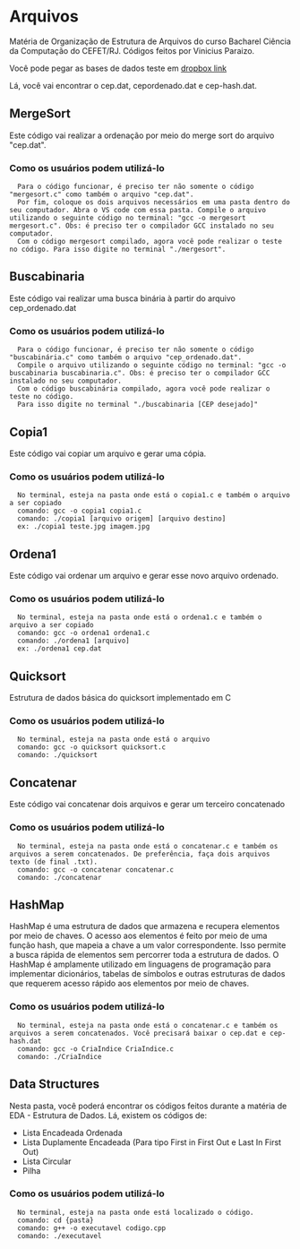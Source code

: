 # Arquivos
Matéria de Organização de Estrutura de Arquivos do curso Bacharel Ciência da Computação do CEFET/RJ. Códigos feitos por Vinicius Paraizo. 

Você pode pegar as bases de dados teste em [dropbox link](https://www.dropbox.com/sh/8i46wy3q0rmasu7/AADIUy2iVsoWWwcbnxbPGrzya?dl=0)

Lá, você vai encontrar o cep.dat, cepordenado.dat e cep-hash.dat.

## MergeSort

Este código vai realizar a ordenação por meio do merge sort do arquivo "cep.dat".

### Como os usuários podem utilizá-lo
      Para o código funcionar, é preciso ter não somente o código "mergesort.c" como também o arquivo "cep.dat".
      Por fim, coloque os dois arquivos necessários em uma pasta dentro do seu computador. Abra o VS code com essa pasta. Compile o arquivo utilizando o seguinte código no terminal: "gcc -o mergesort mergesort.c". Obs: é preciso ter o compilador GCC instalado no seu computador.
      Com o código mergesort compilado, agora você pode realizar o teste no código. Para isso digite no terminal "./mergesort".


## Buscabinaria

Este código vai realizar uma busca binária à partir do arquivo cep_ordenado.dat
    
### Como os usuários podem utilizá-lo
      Para o código funcionar, é preciso ter não somente o código "buscabinária.c" como também o arquivo "cep_ordenado.dat". 
      Compile o arquivo utilizando o seguinte código no terminal: "gcc -o buscabinaria buscabinaria.c". Obs: é preciso ter o compilador GCC instalado no seu computador.
      Com o código buscabinária compilado, agora você pode realizar o teste no código. 
      Para isso digite no terminal "./buscabinaria [CEP desejado]"


## Copia1

Este código vai copiar um arquivo e gerar uma cópia. 

### Como os usuários podem utilizá-lo
      No terminal, esteja na pasta onde está o copia1.c e também o arquivo a ser copiado
      comando: gcc -o copia1 copia1.c
      comando: ./copia1 [arquivo origem] [arquivo destino]
      ex: ./copia1 teste.jpg imagem.jpg


## Ordena1

Este código vai ordenar um arquivo e gerar esse novo arquivo ordenado. 

### Como os usuários podem utilizá-lo
      No terminal, esteja na pasta onde está o ordena1.c e também o arquivo a ser copiado
      comando: gcc -o ordena1 ordena1.c
      comando: ./ordena1 [arquivo]
      ex: ./ordena1 cep.dat

## Quicksort
Estrutura de dados básica do quicksort implementado em C

### Como os usuários podem utilizá-lo
      No terminal, esteja na pasta onde está o arquivo
      comando: gcc -o quicksort quicksort.c
      comando: ./quicksort 

## Concatenar

Este código vai concatenar dois arquivos e gerar um terceiro concatenado

### Como os usuários podem utilizá-lo
      No terminal, esteja na pasta onde está o concatenar.c e também os arquivos a serem concatenados. De preferência, faça dois arquivos texto (de final .txt).
      comando: gcc -o concatenar concatenar.c
      comando: ./concatenar
      
      
## HashMap

HashMap é uma estrutura de dados que armazena e recupera elementos por meio de chaves. O acesso aos elementos é feito por meio de uma função hash, que mapeia a chave a um valor correspondente. Isso permite a busca rápida de elementos sem percorrer toda a estrutura de dados. O HashMap é amplamente utilizado em linguagens de programação para implementar dicionários, tabelas de símbolos e outras estruturas de dados que requerem acesso rápido aos elementos por meio de chaves.


### Como os usuários podem utilizá-lo
      No terminal, esteja na pasta onde está o concatenar.c e também os arquivos a serem concatenados. Você precisará baixar o cep.dat e cep-hash.dat
      comando: gcc -o CriaIndice CriaIndice.c
      comando: ./CriaIndice




## Data Structures

Nesta pasta, você poderá encontrar os códigos feitos durante a matéria de EDA - Estrutura de Dados. Lá, existem os códigos de:
- Lista Encadeada Ordenada
- Lista Duplamente Encadeada (Para tipo First in First Out e Last In First Out)
- Lista Circular
- Pilha

### Como os usuários podem utilizá-lo
      No terminal, esteja na pasta onde está localizado o código.
      comando: cd {pasta}
      comando: g++ -o executavel codigo.cpp
      comando: ./executavel

